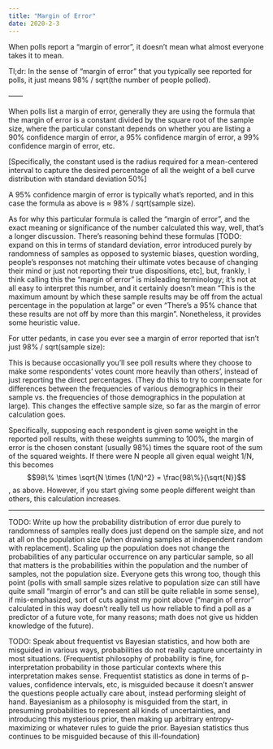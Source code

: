 ```yaml
---
title: "Margin of Error"
date: 2020-2-3
---
```

When polls report a “margin of error”, it doesn’t mean what almost everyone takes it to mean.

Tl;dr: In the sense of “margin of error” that you typically see reported for polls, it just means 98% / sqrt(the number of people polled).

——

When polls list a margin of error, generally they are using the formula that the margin of error is a constant divided by the square root of the sample size, where the particular constant depends on whether you are listing a 90% confidence margin of error, a 95% confidence margin of error, a 99% confidence margin of error, etc.

[Specifically, the constant used is the radius required for a mean-centered interval to capture the desired percentage of all the weight of a bell curve distribution with standard deviation 50%]

A 95% confidence margin of error is typically what’s reported, and in this case the formula as above is ≈ 98% / sqrt(sample size).

As for why this particular formula is called the “margin of error”, and the exact meaning or significance of the number calculated this way, well, that’s a longer discussion. There’s reasoning behind these formulas [TODO: expand on this in terms of standard deviation, error introduced purely by randomness of samples as opposed to systemic biases, question wording, people’s responses not matching their ultimate votes because of changing their mind or just not reporting their true dispositions, etc], but, frankly, I think calling this the “margin of error” is misleading terminology; it’s not at all easy to interpret this number, and it certainly doesn’t mean “This is the maximum amount by which these sample results may be off from the actual percentage in the population at large” or even “There’s a 95% chance that these results are not off by more than this margin”. Nonetheless, it provides some heuristic value.

For utter pedants, in case you ever see a margin of error reported that isn’t just 98% / sqrt(sample size):

This is because occasionally you’ll see poll results where they choose to make some respondents’ votes count more heavily than others’, instead of just reporting the direct percentages. (They do this to try to compensate for differences between the frequencies of various demographics in their sample vs. the frequencies of those demographics in the population at large). This changes the effective sample size, so far as the margin of error calculation goes.

Specifically, supposing each respondent is given some weight in the reported poll results, with these weights summing to 100%, the margin of error is the chosen constant (usually 98%) times the square root of the sum of the squared weights. If there were N people all given equal weight 1/N, this becomes $$98\% \times \sqrt{N \times (1/N)^2} = \frac{98\%}{\sqrt{N}}$$, as above. However, if you start giving some people different weight than others, this calculation increases.

***

TODO: Write up how the probability distribution of error due purely to randomness of samples really does just depend on the sample size, and not at all on the population size (when drawing samples at independent random with replacement). Scaling up the population does not change the probabilities of any particular occurrence on any particular sample, so all that matters is the probabilities within the population and the number of samples, not the population size. Everyone gets this wrong too, though this point (polls with small sample sizes relative to population size can still have quite small “margin of error”s and can still be quite reliable in some sense), if mis-emphasized, sort of cuts against my point above (“margin of error” calculated in this way doesn’t really tell us how reliable to find a poll as a predictor of a future vote, for many reasons; math does not give us hidden knowledge of the future).

TODO: Speak about frequentist vs Bayesian statistics, and how both are misguided in various ways, probabilities do not really capture uncertainty in most situations. (Frequentist philosophy of probability is fine, for interpretation probability in those particular contexts where this interpretation makes sense. Frequentist statistics as done in terms of p-values, confidence intervals, etc, is misguided because it doesn’t answer the questions people actually care about, instead performing sleight of hand. Bayesianism as a philosophy is misguided from the start, in presuming probabilities to represent all kinds of uncertainties, and introducing this mysterious prior, then making up arbitrary entropy-maximizing or whatever rules to guide the prior. Bayesian statistics thus continues to be misguided because of this ill-foundation)